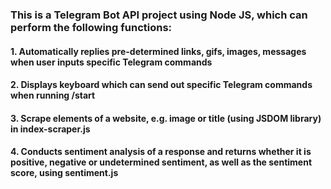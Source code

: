 ### This is a Telegram Bot API project using Node JS, which can perform the following functions:
#### 1. Automatically replies pre-determined links, gifs, images, messages when user inputs specific Telegram commands
#### 2. Displays keyboard which can send out specific Telegram commands when running /start
#### 3. Scrape elements of a website, e.g. image or title (using JSDOM library) in index-scraper.js
#### 4. Conducts sentiment analysis of a response and returns whether it is positive, negative or undetermined sentiment, as well as the sentiment score, using sentiment.js
